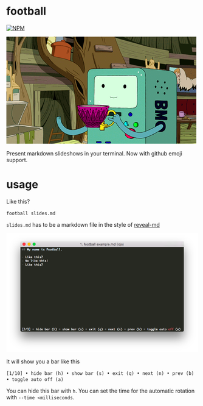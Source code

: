 # football
[![NPM](https://nodei.co/npm/football.png)](https://nodei.co/npm/football/)

![Football](football.gif)

Present markdown slideshows in your terminal. Now with github emoji support.

# usage

Like this?

```
football slides.md
```

`slides.md` has to be a markdown file in the style of
[reveal-md](https://www.npmjs.com/package/reveal-md)


![Screenshot](screen.png)


It will show you a bar like this
```
[1/10] • hide bar (h) • show bar (s) • exit (q) • next (n) • prev (b) • toggle auto off (a)
```

You can hide this bar with `h`. You can set the time for the automatic rotation with
`--time <milliseconds`.